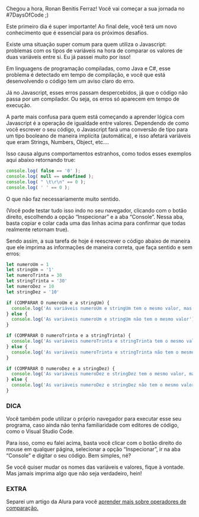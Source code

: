 Chegou a hora, Ronan Benitis Ferraz! Você vai começar a sua jornada no #7DaysOfCode ;)

Este primeiro dia é super importante! Ao final dele, você terá um novo conhecimento que é essencial para os próximos desafios.

Existe uma situação super comum para quem utiliza o Javascript: problemas com os tipos de variáveis na hora de comparar os valores de duas variáveis entre si. Eu já passei muito por isso!

Em linguagens de programação compiladas, como Java e C#, esse problema é detectado em tempo de compilação, e você que está desenvolvendo o código tem um aviso claro do erro.

Já no Javascript, esses erros passam despercebidos, já que o código não passa por um compilador. Ou seja, os erros só aparecem em tempo de execução.

A parte mais confusa para quem está começando a aprender lógica com Javascript é a operação de igualdade entre valores. Dependendo de como você escrever o seu código, o Javascript fará uma conversão de tipo para um tipo booleano de maneira implícita (automática), e isso afetará variáveis que eram Strings, Numbers, Object, etc….

Isso causa alguns comportamentos estranhos, como todos esses exemplos aqui abaixo retornando true:

```JAVASCRIPT
console.log( false == '0' );
console.log( null == undefined );
console.log( " \t\r\n" == 0 );
console.log( ' ' == 0 );
```
O que não faz necessariamente muito sentido.

(Você pode testar tudo isso indo no seu navegador, clicando com o botão direito, escolhendo a opção “Inspecionar” e a aba “Console”. Nessa aba, basta copiar e colar cada uma das linhas acima para confirmar que todas realmente retornam true).

Sendo assim, a sua tarefa de hoje é reescrever o código abaixo de maneira que ele imprima as informações de maneira correta, que faça sentido e sem erros:
```JAVASCRIPT
let numeroUm = 1
let stringUm = '1'
let numeroTrinta = 30
let stringTrinta = '30'
let numeroDez = 10
let stringDez = '10'

if (COMPARAR O numeroUm e a stringUm) {
  console.log('As variáveis numeroUm e stringUm tem o mesmo valor, mas tipos diferentes')
} else {
  console.log('As variáveis numeroUm e stringUm não tem o mesmo valor')
}

if (COMPARAR O numeroTrinta e a stringTrinta) {
  console.log('As variáveis numeroTrinta e stringTrinta tem o mesmo valor e mesmo tipo')
} else {
  console.log('As variáveis numeroTrinta e stringTrinta não tem o mesmo tipo')
}

if (COMPARAR O numeroDez e a stringDez) {
  console.log('As variáveis numeroDez e stringDez tem o mesmo valor, mas tipos diferentes')
} else {
  console.log('As variáveis numeroDez e stringDez não tem o mesmo valor')
}
```
### DICA
Você também pode utilizar o próprio navegador para executar esse seu programa, caso ainda não tenha familiaridade com editores de código, como o Visual Studio Code.

Para isso, como eu falei acima, basta você clicar com o botão direito do mouse em qualquer página, selecionar a opção “Inspecionar”, ir na aba “Console” e digitar o seu código. Bem simples, né?

Se você quiser mudar os nomes das variáveis e valores, fique à vontade. Mas jamais imprima algo que não seja verdadeiro, hein!

### EXTRA
Separei um artigo da Alura para você [aprender mais sobre operadores de comparação.](https://empresas.alura.com.br/e3t/Ctc/I8+113/d2z6gD04/VX0QGw9h4V5RW6bTfbr3v566vVkMXxJ5gcKyZN8yKgCK5kvg0W6N1X8z6lZ3pqW6LVkw94khJ53W51qf-38CgX5TN4h9r7_CyZp5V6mkY46tTp35VNKHvx8Vdd5wW1rTs151ppBgmW3f5DQG1-dvSsW4tY8j87CqF5FW19_qV27YJ0mMVQw6sz2l8YmVW58q07k64zlvwW2dhxpM7V1D1qW6j_C5w1QvfcHW5yrhQ55YmHyqW8PsxGx4gc6jBW3QLS6s8g_ZHBW7kWShh8Hk47TW3hM1sV7MPcbPW3ltcP15V1nZKTND_73BZWHpW7Tq6N01_Dt0DW3frZl53K8G3pW6dwCb2617tpXW3_D53S4LhpfQW2lb-Fk91cWMgW6MhPCB4X9lCfW8rk3bM5vhLp_W8N5tlH4tX_CdW75Rq0g8rQtDGW6RS-3C7jQ65RW5FDbpc8C-kv8W6VPYSr6dfzPtW1Nmf3C29gtFXW5Vtc043tzcLDW4sV8TD4D2xlCW3KWR6r83Sf7xW9gCT1k1b4znFVjKQ-B4YQZkQf7_L2Yn04)